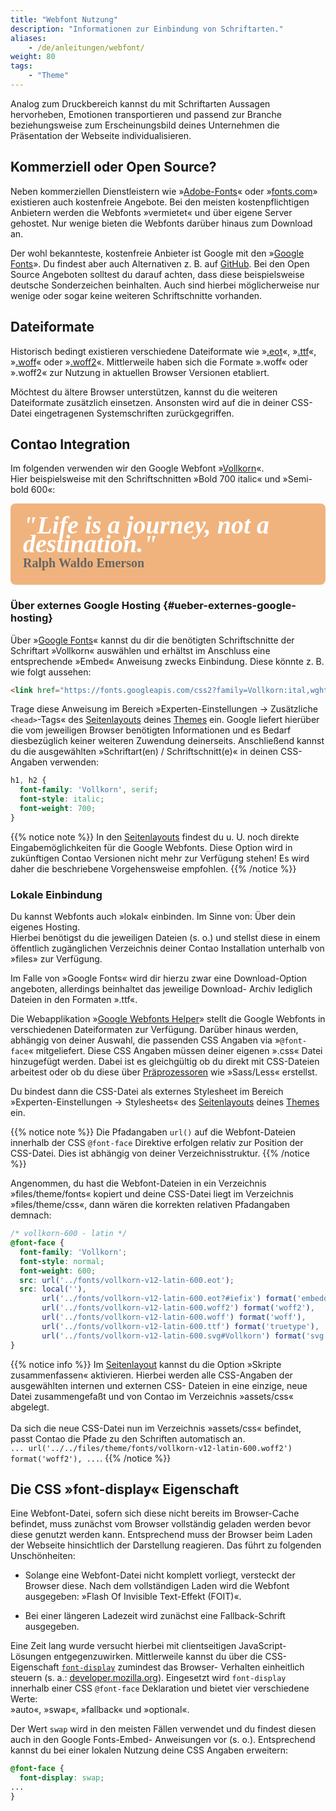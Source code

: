 ```yaml
---
title: "Webfont Nutzung"
description: "Informationen zur Einbindung von Schriftarten."
aliases:
    - /de/anleitungen/webfont/
weight: 80
tags: 
    - "Theme"
---
```



Analog zum Druckbereich kannst du mit Schriftarten Aussagen hervorheben, Emotionen transportieren und passend zur Branche 
beziehungsweise zum Erscheinungsbild deines Unternehmen die Präsentation der Webseite individualisieren. 


## Kommerziell oder Open Source?

Neben kommerziellen Dienstleistern wie »[Adobe-Fonts](https://fonts.adobe.com/)« oder 
»[fonts.com](https://www.fonts.com/)» existieren auch kostenfreie Angebote. Bei den meisten kostenpflichtigen Anbietern 
werden die Webfonts »vermietet« und über eigene Server gehostet. Nur wenige bieten die Webfonts darüber hinaus zum Download an.

Der wohl bekannteste, kostenfreie Anbieter ist Google mit den »[Google Fonts](https://fonts.google.com/)». Du findest 
aber auch Alternativen z. B. auf [GitHub](https://github.com/adobe-fonts/). Bei den Open Source Angeboten solltest du 
darauf achten, dass diese beispielsweise deutsche Sonderzeichen beinhalten. Auch sind hierbei möglicherweise nur wenige
oder sogar keine weiteren Schriftschnitte vorhanden.


## Dateiformate

Historisch bedingt existieren verschiedene Dateiformate wie »[.eot](https://caniuse.com/?search=eot)«, »[.ttf](https://caniuse.com/?search=ttf)«, »[.woff](https://caniuse.com/?search=woff)« oder »[.woff2](https://caniuse.com/?search=woff2)«. Mittlerweile haben 
sich die Formate ».woff« oder ».woff2« zur Nutzung 
in aktuellen Browser Versionen etabliert. 

Möchtest du ältere Browser unterstützen, kannst du die weiteren Dateiformate zusätzlich einsetzen. Ansonsten wird 
auf die in deiner CSS-Datei eingetragenen Systemschriften zurückgegriffen.


## Contao Integration

<style>
/* vollkorn-600 - latin */
@font-face {
  font-family: 'Vollkorn';
  font-style: normal;
  font-weight: 600;
  font-display: swap;
  src: url('src-webfont/vollkorn-v12-latin-600.eot'); /* IE9 Compat Modes */
  src: local(''),
       url('src-webfont/vollkorn-v12-latin-600.eot?#iefix') format('embedded-opentype'), /* IE6-IE8 */
       url('src-webfont/vollkorn-v12-latin-600.woff2') format('woff2'), /* Super Modern Browsers */
       url('src-webfont/vollkorn-v12-latin-600.woff') format('woff'), /* Modern Browsers */
       url('src-webfont/vollkorn-v12-latin-600.ttf') format('truetype'), /* Safari, Android, iOS */
       url('src-webfont/vollkorn-v12-latin-600.svg#Vollkorn') format('svg'); /* Legacy iOS */
}
/* vollkorn-700italic - latin */
@font-face {
  font-family: 'Vollkorn';
  font-style: italic;
  font-weight: 700;
  font-display: swap;
  src: url('src-webfont/vollkorn-v12-latin-700italic.eot'); /* IE9 Compat Modes */
  src: local(''),
       url('src-webfont/vollkorn-v12-latin-700italic.eot?#iefix') format('embedded-opentype'), /* IE6-IE8 */
       url('src-webfont/vollkorn-v12-latin-700italic.woff2') format('woff2'), /* Super Modern Browsers */
       url('src-webfont/vollkorn-v12-latin-700italic.woff') format('woff'), /* Modern Browsers */
       url('src-webfont/vollkorn-v12-latin-700italic.ttf') format('truetype'), /* Safari, Android, iOS */
       url('src-webfont/vollkorn-v12-latin-700italic.svg#Vollkorn') format('svg'); /* Legacy iOS */
}

.fontDemoLyric {
  font-family: 'Vollkorn', serif;
  background-color: #F0B37E;
  border-radius: 8px;
  color: #ffffff;
  font-style: italic;
  font-weight: 700;
  font-size: 40px;
  line-height: 30px;
  padding: 20px 20px;
  margin: 10px 0 10px 0;
}

.fontDemoAuthor {
  font-family: 'Vollkorn', serif;
  color: #666666;
  font-style: normal;
  font-weight: 600;
  font-size: 20px;
  padding: 0;
  margin: 0;
}
</style>

Im folgenden verwenden wir den Google Webfont »[Vollkorn](https://fonts.google.com/specimen/Vollkorn)«.<br>
Hier beispielsweise mit den Schriftschnitten »Bold 700 italic« und »Semi-bold 600«:

<p class="fontDemoLyric">"Life is a journey, not a destination."<br>
<span class="fontDemoAuthor">Ralph Waldo Emerson</span></p>


### Über externes Google Hosting  {#ueber-externes-google-hosting}

Über »[Google Fonts](https://fonts.google.com/specimen/Vollkorn)« kannst du dir die benötigten Schriftschnitte 
der Schriftart »Vollkorn« auswählen und erhältst im Anschluss eine entsprechende »Embed« Anweisung zwecks Einbindung. 
Diese könnte z. B. wie folgt aussehen:

```html
<link href="https://fonts.googleapis.com/css2?family=Vollkorn:ital,wght@0,600;1,700&display=swap" rel="stylesheet">
```

Trage diese Anweisung im Bereich »Experten-Einstellungen -> Zusätzliche `<head>`-Tags« des 
[Seitenlayouts](/de/layout/theme-manager/seitenlayouts-verwalten/#experten-einstellungen) deines 
[Themes](/de/layout/theme-manager/) ein. Google liefert hierüber die vom jeweiligen Browser benötigten Informationen 
und es Bedarf diesbezüglich keiner weiteren Zuwendung deinerseits. Anschließend kannst du die ausgewählten 
»Schriftart(en) / Schriftschnitt(e)« in deinen CSS-Angaben verwenden:

```CSS
h1, h2 {
  font-family: 'Vollkorn', serif;
  font-style: italic;
  font-weight: 700;
}
```

{{% notice note %}}
In den [Seitenlayouts](/de/layout/theme-manager/seitenlayouts-verwalten/) findest du u. U. noch direkte 
Eingabemöglichkeiten für die Google Webfonts. Diese Option wird in zukünftigen Contao Versionen nicht mehr zur 
Verfügung stehen! Es wird daher die beschriebene Vorgehensweise empfohlen.
{{% /notice %}}


### Lokale Einbindung

Du kannst Webfonts auch »lokal« einbinden. Im Sinne von: Über dein eigenes Hosting.  
Hierbei benötigst du die jeweiligen Dateien (s. o.) und stellst diese in einem öffentlich zugänglichen Verzeichnis 
deiner Contao Installation unterhalb von »files» zur Verfügung.

Im Falle von »Google Fonts« wird dir hierzu zwar eine Download-Option angeboten, allerdings beinhaltet das jeweilige Download-
Archiv lediglich Dateien in den Formaten ».ttf«. 

Die Webapplikation »[Google Webfonts Helper](https://google-webfonts-helper.herokuapp.com/fonts)» stellt die Google 
Webfonts in verschiedenen Dateiformaten zur Verfügung. Darüber hinaus werden, abhängig von deiner Auswahl, die passenden 
CSS Angaben via »`@font-face`« mitgeliefert. Diese CSS Angaben müssen deiner eigenen ».css« Datei hinzugefügt werden. 
Dabei ist es gleichgültig ob du direkt mit CSS-Dateien arbeitest oder ob du diese 
über [Präprozessoren](/de/anleitungen/sass-less-integration/) wie »Sass/Less« erstellst. 

Du bindest dann die CSS-Datei als externes Stylesheet im Bereich »Experten-Einstellungen -> Stylesheets« 
des [Seitenlayouts](/de/layout/theme-manager/seitenlayouts-verwalten/#stylesheets) deines [Themes](/de/layout/theme-manager/)
ein.

{{% notice note %}}
Die Pfadangaben `url()` auf die Webfont-Dateien innerhalb der CSS `@font-face` Direktive erfolgen relativ zur
Position der CSS-Datei. Dies ist abhängig von deiner Verzeichnisstruktur.
{{% /notice  %}}

Angenommen, du hast die Webfont-Dateien in ein Verzeichnis »files/theme/fonts« kopiert und deine CSS-Datei liegt im 
Verzeichnis »files/theme/css«, dann wären die korrekten relativen Pfadangaben demnach:

```CSS
/* vollkorn-600 - latin */
@font-face {
  font-family: 'Vollkorn';
  font-style: normal;
  font-weight: 600;
  src: url('../fonts/vollkorn-v12-latin-600.eot');
  src: local(''),
       url('../fonts/vollkorn-v12-latin-600.eot?#iefix') format('embedded-opentype'),
       url('../fonts/vollkorn-v12-latin-600.woff2') format('woff2'),
       url('../fonts/vollkorn-v12-latin-600.woff') format('woff'),
       url('../fonts/vollkorn-v12-latin-600.ttf') format('truetype'),
       url('../fonts/vollkorn-v12-latin-600.svg#Vollkorn') format('svg');
}
```

{{% notice info %}}
Im [Seitenlayout](/de/layout/theme-manager/seitenlayouts-verwalten/#stylesheets) kannst du die Option 
»Skripte zusammenfassen« aktivieren. Hierbei werden alle CSS-Angaben der ausgewählten internen und externen CSS- 
Dateien in eine einzige, neue Datei zusammengefaßt und von Contao im Verzeichnis »assets/css« abgelegt.<br><br>
Da sich die neue CSS-Datei nun im Verzeichnis »assets/css« befindet, passt Contao die Pfade zu den Schriften automatisch an.  
`... url('../../files/theme/fonts/vollkorn-v12-latin-600.woff2') format('woff2'), ...`.
{{% /notice  %}}


## Die CSS »font-display« Eigenschaft

Eine Webfont-Datei, sofern sich diese nicht bereits im Browser-Cache befindet, muss zunächst vom Browser vollständig 
geladen werden bevor diese genutzt werden kann. Entsprechend muss der Browser beim Laden der Webseite hinsichtlich 
der Darstellung reagieren. Das führt zu folgenden Unschönheiten:

* Solange eine Webfont-Datei nicht komplett vorliegt, versteckt der Browser diese. Nach dem vollständigen Laden wird 
die Webfont ausgegeben: »Flash Of Invisible Text-Effekt (FOIT)«.

* Bei einer längeren Ladezeit wird zunächst eine Fallback-Schrift ausgegeben.

Eine Zeit lang wurde versucht hierbei mit clientseitigen JavaScript-Lösungen entgegenzuwirken. Mittlerweile kannst du 
über die CSS-Eigenschaft [`font-display`](https://www.w3.org/TR/css-fonts-4/#font-display-desc) zumindest das Browser-
Verhalten einheitlich steuern 
(s. a.: [developer.mozilla.org](https://developer.mozilla.org/en-US/docs/Web/CSS/@font-face/font-display)). Eingesetzt 
wird `font-display` innerhalb einer CSS `@font-face` Deklaration und bietet vier verschiedene Werte:  
»auto«, »swap«, »fallback« und »optional«.

Der Wert `swap` wird in den meisten Fällen verwendet und du findest diesen auch in den Google Fonts-Embed- 
Anweisungen vor (s. o.). Entsprechend kannst du bei einer lokalen Nutzung deine CSS Angaben erweitern:

```CSS
@font-face {
  font-display: swap;
...
}
```
